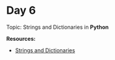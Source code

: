 <h1>Day 6</h1>

Topic: Strings and Dictionaries in <b>Python</b> 

**Resources:**
- <a href="https://www.kaggle.com/colinmorris/strings-and-dictionaries?utm_medium=email&utm_source=gamma&utm_campaign=thirty-days-of-ml&utm_content=day-6"> Strings and Dictionaries </a>